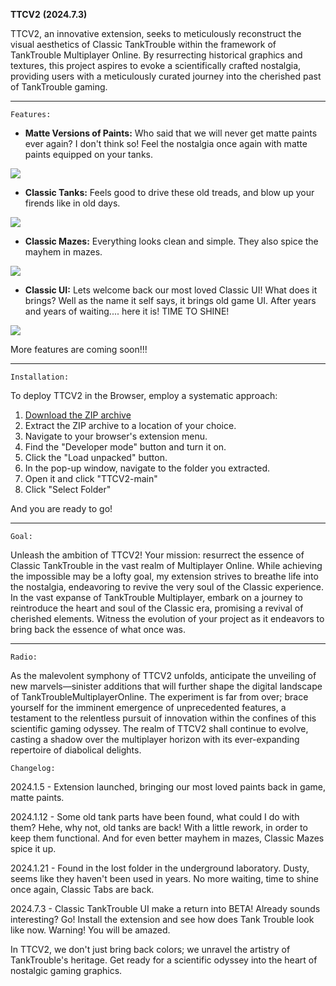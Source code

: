**TTCV2** **(2024.7.3)**

TTCV2, an innovative extension, seeks to meticulously reconstruct the visual aesthetics of Classic TankTrouble within the framework of TankTrouble Multiplayer Online. By resurrecting historical graphics and textures, this project aspires to evoke a scientifically crafted nostalgia, providing users with a meticulously curated journey into the cherished past of TankTrouble gaming.
****
`Features:`

- **Matte Versions of Paints:** Who said that we will never get matte paints ever again? I don't think so! Feel the nostalgia once again with matte paints equipped on your tanks.

<img src="https://raw.githubusercontent.com/kamarov-therussiantank/TTCV2/main/screenshots/tank.png">

- **Classic Tanks:** Feels good to drive these old treads, and blow up your firends like in old days.

<img src="https://raw.githubusercontent.com/kamarov-therussiantank/TTCV2/main/screenshots/1.jpg">


- **Classic Mazes:** Everything looks clean and simple. They also spice the mayhem in mazes.

<img src="https://raw.githubusercontent.com/kamarov-therussiantank/TTCV2/main/screenshots/2.jpg">


- **Classic UI:** Lets welcome back our most loved Classic UI! What does it brings? Well as the name it self says, it brings old game UI. After years and years of waiting.... here it is! TIME TO SHINE!

<img src="https://raw.githubusercontent.com/kamarov-therussiantank/TTCV2/main/screenshots/classicUI.jpg">


More features are coming soon!!!
****

`Installation:`

To deploy TTCV2 in the Browser, employ a systematic approach:

1. [Download the ZIP archive](https://github.com/kamarov-therussiantank/ClassicTankTrouble-V2/archive/refs/heads/main.zip)
2. Extract the ZIP archive to a location of your choice.  
3. Navigate to your browser's extension menu.  
4. Find the "Developer mode" button and turn it on.  
5. Click the "Load unpacked" button.  
6. In the pop-up window, navigate to the folder you extracted.  
7. Open it and click "TTCV2-main"  
8. Click "Select Folder"

And you are ready to go!
****
`Goal:`

Unleash the ambition of TTCV2! Your mission: resurrect the essence of Classic TankTrouble in the vast realm of Multiplayer Online. While achieving the impossible may be a lofty goal, my extension strives to breathe life into the nostalgia, endeavoring to revive the very soul of the Classic experience. In the vast expanse of TankTrouble Multiplayer, embark on a journey to reintroduce the heart and soul of the Classic era, promising a revival of cherished elements. Witness the evolution of your project as it endeavors to bring back the essence of what once was.
****
`Radio:`

As the malevolent symphony of TTCV2 unfolds, anticipate the unveiling of new marvels—sinister additions that will further shape the digital landscape of TankTroubleMultiplayerOnline. The experiment is far from over; brace yourself for the imminent emergence of unprecedented features, a testament to the relentless pursuit of innovation within the confines of this scientific gaming odyssey. The realm of TTCV2 shall continue to evolve, casting a shadow over the multiplayer horizon with its ever-expanding repertoire of diabolical delights.


`Changelog:`

2024.1.5 - Extension launched, bringing our most loved paints back in game, matte paints.

2024.1.12 - Some old tank parts have been found, what could I do with them? Hehe, why not, old tanks are back! With a little rework, in order to keep them functional. And for even better mayhem in mazes, Classic Mazes spice it up.

2024.1.21 - Found in the lost folder in the underground laboratory. Dusty, seems like they haven't been used in years. No more waiting, time to shine once again, Classic Tabs are back.

2024.7.3 - Classic TankTrouble UI make a return into BETA! Already sounds interesting? Go! Install the extension and see how does Tank Trouble look like now. Warning! You will be amazed.



In TTCV2, we don't just bring back colors; we unravel the artistry of TankTrouble's heritage. Get ready for a scientific odyssey into the heart of nostalgic gaming graphics.

